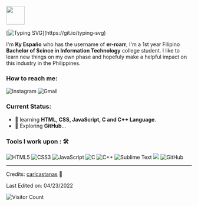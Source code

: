 <!--
**Terroars/Terroars** is a ✨ _special_ ✨ repository because its `README.md` (this file) appears on your GitHub profile.

Here are some ideas to get you started:

- 🔭 I’m currently working on ...
- 🌱 I’m currently learning ...
- 👯 I’m looking to collaborate on ...
- 🤔 I’m looking for help with ...
- 💬 Ask me about ...
- 📫 How to reach me: ...
- 😄 Pronouns: ...
- ⚡ Fun fact: ...
-->
<img src="https://c.tenor.com/VpDBCcqCP0IAAAAC/dinosaur-pixel-art.gif" width="50"/> 

[![Typing SVG](https://readme-typing-svg.herokuapp.com?font=courier+new&duration=4500&color=49F707&lines=Hi!+Nice+to+meet+you!;I'm+Ky+Espa%C3%B1o%2C+21+years+old.;A+1st+year+IT-Rex+Dino.)](https://git.io/typing-svg)

I'm **Ky Españo** who has the username of **er-roarr**, I'm a 1st year Filipino **Bachelor of Scince in Information Technology** college student. I like to learn new things on my own phase and hopefuly make a helpful impact on this industry in the Philippines.<br>

### How to reach me:	
<img alt="Instagram" src="https://img.shields.io/badge/@er.roarr-%23E4405F.svg?style=for-the-badge&logo=Instagram&logoColor=white">
<img alt="Gmail" src="https://img.shields.io/badge/ky.espano@gmail.com-D14836?style=for-the-badge&logo=gmail&logoColor=white">

### Current Status:

- 🌱 learning <strong>HTML, CSS, JavaScript, C and C++ Language</strong>.
- 🤔 Exploring <strong>GitHub</strong>...

### Tools I work upon : 🛠

<img alt="HTML5" src="https://img.shields.io/badge/html5-%23E34F26.svg?style=for-the-badge&logo=html5&logoColor=white"/> <img alt="CSS3" src="https://img.shields.io/badge/css3-%231572B6.svg?style=for-the-badge&logo=css3&logoColor=white"/> <img alt="JavaScript" src="https://img.shields.io/badge/javascript-%23323330.svg?style=for-the-badge&logo=javascript&logoColor=%23F7DF1E"/> <img alt="C" src="https://img.shields.io/badge/c-%2300599C.svg?style=for-the-badge&logo=c&logoColor=white"/> <img alt="C++" src="https://img.shields.io/badge/c++-%2300599C.svg?style=for-the-badge&logo=c%2B%2B&ogoColor=white"/> <img alt="Sublime Text" src="https://img.shields.io/badge/sublime_text-%23575757.svg?style=for-the-badge&logo=sublime-text&logoColor=important"/> <img src="http://img.shields.io/badge/-VS%20Code-000000?style=for-the-badge&logo=Visual-studio-code&logoColor=blue"> <img alt="GitHub" src="https://img.shields.io/badge/github-%23121011.svg?style=for-the-badge&logo=github&logoColor=white"/>

-----
Credits: [carlcastanas](https://github.com/carlcastanas) 💪

Last Edited on: 04/23/2022

![Visitor Count](https://profile-counter.glitch.me/{er-roarr}/count.svg)
